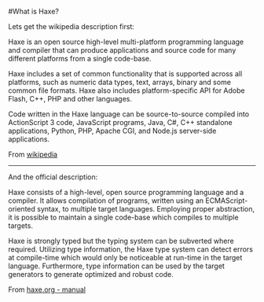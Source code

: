 #What is Haxe?

Lets get the wikipedia description first:

>
Haxe is an open source high-level multi-platform programming language and compiler that can produce applications and source code for many different platforms from a single code-base.
>
Haxe includes a set of common functionality that is supported across all platforms, such as numeric data types, text, arrays, binary and some common file formats. Haxe also includes platform-specific API for Adobe Flash, C++, PHP and other languages.
>
Code written in the Haxe language can be source-to-source compiled into ActionScript 3 code, JavaScript programs, Java, C#, C++ standalone applications, Python, PHP, Apache CGI, and Node.js server-side applications.
>

From [wikipedia](https://en.wikipedia.org/wiki/Haxe)



----

And the official description:

>
Haxe consists of a high-level, open source programming language and a compiler. It allows compilation of programs, written using an ECMAScript-oriented syntax, to multiple target languages. Employing proper abstraction, it is possible to maintain a single code-base which compiles to multiple targets.
>
Haxe is strongly typed but the typing system can be subverted where required. Utilizing type information, the Haxe type system can detect errors at compile-time which would only be noticeable at run-time in the target language. Furthermore, type information can be used by the target generators to generate optimized and robust code.
>

From [haxe.org - manual](http://haxe.org/manual/introduction-what-is-haxe.html)

